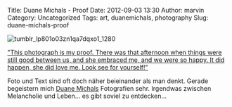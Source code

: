 Title: Duane Michals - Proof
Date: 2012-09-03 13:30
Author: marvin
Category: Uncategorized
Tags: art, duanemichals, photography
Slug: duane-michals-proof

![tumblr_lp801o03zn1qa7dqxo1_1280]({static}/images/tumblr_lp801o03zn1qa7dqxo1_1280.jpg)

<ins datetime="2012-09-03T11:17:03+00:00">"This photograph is my proof.
There was that afternoon when things were still good between us, and she
embraced me, and we were so happy. It did happen, she did love me. Look
see for yourself!"</ins>

Foto und Text sind oft doch näher beieinander als man denkt. Gerade
begeistern mich [Duane
Michals](http://de.wikipedia.org/wiki/Duane_Michals) Fotografien sehr.
Irgendwas zwischen Melancholie und Leben... es gibt soviel zu
entdecken...

